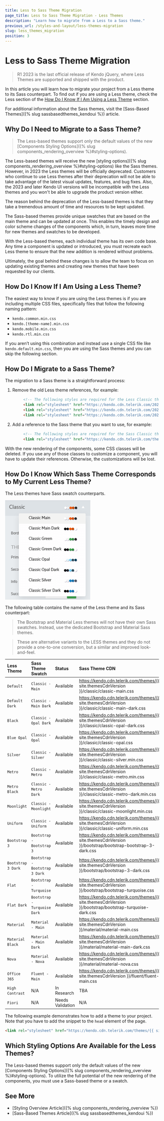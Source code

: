 ```yaml
---
title: Less to Sass Theme Migration
page_title: Less to Sass Theme Migration - Less Themes
description: "Learn how to migrate from a Less to a Sass theme."
previous_url: /styles-and-layout/less-themes-migration
slug: less_themes_migration
position: 3
---
```


# Less to Sass Theme Migration

> R1 2023 is the last official release of Kendo jQuery, where Less Themes are supported and shipped with the product.

In this article you will learn how to migrate your project from a Less theme to its Sass counterpart. To find out if you are using a Less theme, check the Less section of the [How Do I Know If I Am Using a Less Theme](#how-do-i-know-if-i-am-using-a-less-theme) section.

For additional information about the Sass themes, visit the [Sass-Based Themes]({% slug sassbasedthemes_kendoui %}) article.

## Why Do I Need to Migrate to a Sass Theme?

> The Less-based themes support only the default values of the new [Components Styling Options]({% slug components_rendering_overview %}#styling-options).

The Less-based themes will receive the new [styling options]({% slug components_rendering_overview %}#styling-options) like the Sass themes. However, in 2023 the Less themes will be officially deprecated. Customers who continue to use Less themes after their deprecation will not be able to take advantage of the latest visual updates, features, and bug fixes. Also, the 2023 and later Kendo UI versions will be incompatible with the Less themes and you won't be able to upgrade the product version either.

The reason behind the deprecation of the Less-based themes is that they take a tremendous amount of time and resources to be kept updated.

The Sass-based themes provide unique swatches that are based on the main theme and can be updated at once. This enables the timely design and color scheme changes of the components which, in turn, leaves more time for new themes and swatches to be developed.

With the Less-based themes, each individual theme has its own code base. Any time a component is updated or introduced, you must recreate each Less theme to ensure that the new addition is rendered without problems.

Ultimately, the goal behind these changes is to allow the team to focus on updating existing themes and creating new themes that have been requested by our clients.

## How Do I Know If I Am Using a Less Theme?

The easiest way to know if you are using the Less themes is if you are including multiple CSS files, specifically files that follow the following naming pattern:

- `kendo.common.min.css`
- `kendo.[theme-name].min.css`
- `kendo.mobile.min.css`
- `kendo.rtl.min.css`

If you aren’t using this combination and instead use a single CSS file like `kendo.default.min.css`, then you are using the Sass themes and you can skip the following section.

## How Do I Migrate to a Sass Theme?

The migration to a Sass theme is a straightforward process:

1. Remove the old Less theme references, for example:

   ```html
        <!-- The following styles are required for the Less Classic theme. -->
        <link rel="stylesheet" href="https://kendo.cdn.telerik.com/2022.1.119/styles/kendo.common.min.css" />
        <link rel="stylesheet" href="https://kendo.cdn.telerik.com/2022.1.119/styles/kendo.default.min.css" />
        <link rel="stylesheet" href="https://kendo.cdn.telerik.com/2022.1.119/styles/kendo.default.mobile.min.css" />
   ```

1. Add a reference to the Sass theme that you want to use, for example:

   ```html
        <!-- The following styles are required for the Sass Classic theme. -->
        <link rel="stylesheet" href="https://kendo.cdn.telerik.com/themes/{{ site.themesCdnVersion }}/default/default-main.css" />
   ```

With the new rendering of the components, some CSS classes will be deleted. If you use any of those classes to customize a component, you will have to update their references. Otherwise, the customizations will be lost.

## How Do I Know Which Sass Theme Corresponds to My Current Less Theme?

The Less themes have Sass swatch counterparts.

![Kendo UI for jQuery Classic Swatches](../images/theme-builder-classic-swatches.png)

The following table contains the name of the Less theme and its Sass counterpart:

> The Bootstrap and Material Less themes will not have their own Sass swatches. Instead, use the dedicated Bootstrap and Material Sass themes.

> These are alternative variants to the LESS themes and they do not provide a one-to-one conversion, but a similar and improved look-and-feel.

| Less Theme   | Sass Theme Swatch | Status | Sass Theme CDN
|:---         |:---        |:---        |:---
| `Default` | `Classic - Main` | Available | https://kendo.cdn.telerik.com/themes/{{ site.themesCdnVersion }}/classic/classic-main.css |
| `Default Dark` | `Classic - Main Dark` | Available | https://kendo.cdn.telerik.com/themes/{{ site.themesCdnVersion }}/classic/classic-main-dark.css |
| `Black` | `Classic - Opal Dark` | Available | https://kendo.cdn.telerik.com/themes/{{ site.themesCdnVersion }}/classic/classic-opal-dark.css |
| `Blue Opal` | `Classic - Opal` | Available | https://kendo.cdn.telerik.com/themes/{{ site.themesCdnVersion }}/classic/classic-opal.css |
| `Silver` | `Classic - Silver` | Available | https://kendo.cdn.telerik.com/themes/{{ site.themesCdnVersion }}/classic/classic-silver.min.css |
| `Metro` | `Classic - Metro` | Available | https://kendo.cdn.telerik.com/themes/{{ site.themesCdnVersion }}/classic/classic-metro.min.css |
| `Metro Black` | `Classic - Metro Dark` | Available | https://kendo.cdn.telerik.com/themes/{{ site.themesCdnVersion }}/classic/classic-metro-dark.min.css |
| `Moonlight` | `Classic - Moonlight` | Available | https://kendo.cdn.telerik.com/themes/{{ site.themesCdnVersion }}/classic/classic-moonlight.min.css |
| `Uniform` | `Classic - Uniform` | Available | https://kendo.cdn.telerik.com/themes/{{ site.themesCdnVersion }}/classic/classic-uniform.min.css |
| `Bootstrap 3` | `Bootstrap - Bootstrap 3` | Available | https://kendo.cdn.telerik.com/themes/{{ site.themesCdnVersion }}/bootstrap/bootstrap-bootstrap-3-dark.css |
| `Bootstrap 3 Dark` | `Bootstrap - Bootstrap 3 Dark` | Available | https://kendo.cdn.telerik.com/themes/{{ site.themesCdnVersion }}/bootstrap/bootstrap-3-dark.css |
| `Flat` | `Bootstrap - Turquoise` | Available | https://kendo.cdn.telerik.com/themes/{{ site.themesCdnVersion }}/bootstrap/bootstrap-turquoise.css |
| `Flat Dark` | `Bootstrap - Turquoise Dark` | Available | https://kendo.cdn.telerik.com/themes/{{ site.themesCdnVersion }}/bootstrap/bootstrap-turquoise-dark.css |
| `Material` | `Material - Main` | Available | https://kendo.cdn.telerik.com/themes/{{ site.themesCdnVersion }}/material/material-main.css |
| `Material Black` | `Material - Main Dark` | Available | https://kendo.cdn.telerik.com/themes/{{ site.themesCdnVersion }}/material/material-main-dark.css |
| `Nova` | `Material - Nova` | Available | https://kendo.cdn.telerik.com/themes/{{ site.themesCdnVersion }}/material/material-nova.css |
| `Office 365` | `Fluent - Main` | Available | https://kendo.cdn.telerik.com/themes/{{ site.themesCdnVersion }}/fluent/fluent-main.css |
| `High Contrast` | N/A | In Research | TBA |
| `Fiori` | N/A | Needs Validation | N/A |

The following example demonstrates how to add a theme to your project. Note that you have to add the snippet to the `head` element of the page.

```html
<link rel="stylesheet" href="https://kendo.cdn.telerik.com/themes/{{ site.themesCdnVersion }}/classic/classic-main.css" />
```

## Which Styling Options Are Available for the Less Themes?

The Less-based themes support only the default values of the new [Components Styling Options]({% slug components_rendering_overview %}#styling-options). To utilize the full potential of the new rendering of the components, you must use a Sass-based theme or a swatch.

## See More

* [Styling Overview Article]({% slug components_rendering_overview %})
* [Sass-Based Themes Article]({% slug sassbasedthemes_kendoui %})
